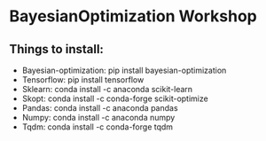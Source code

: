 # BayesianOptimization Workshop
## Things to install:
* Bayesian-optimization: pip install bayesian-optimization
* Tensorflow: pip install tensorflow
* Sklearn: conda install -c anaconda scikit-learn
* Skopt: conda install -c conda-forge scikit-optimize
* Pandas: conda install -c anaconda pandas
* Numpy: conda install -c anaconda numpy
* Tqdm: conda install -c conda-forge tqdm
